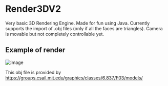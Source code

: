# Render3DV2
Very basic 3D Rendering Engine. Made for fun using Java. Currently supports the import of .obj files (only if all the faces are triangles). Camera is movable but not completely controllable yet.

## Example of render
![image](https://user-images.githubusercontent.com/86731699/210152762-3b3e0564-d127-4fe3-9cec-750a990bc120.png)

This obj file is provided by https://groups.csail.mit.edu/graphics/classes/6.837/F03/models/

